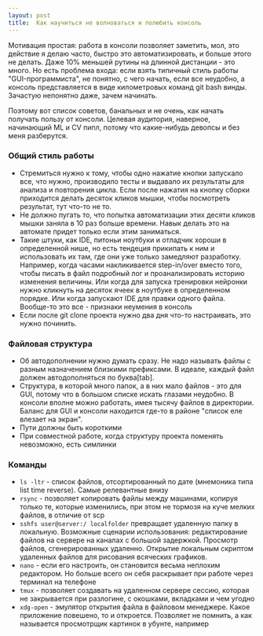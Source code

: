 ```yaml
---
layout: post
title:  Как научиться не волноваться и полюбить консоль
---
```


Мотивация простая: работа в консоли позволяет заметить, мол, это действие я делаю часто, быстро это автоматизировать, и больше этого не делать. Даже 10% меньшей рутины на длинной дистанции - это много. Но есть проблема входа: если взять типичный стиль работы "GUI-программиста", не понятно, с чего начать, если все неудобно, а консоль представляется в виде километровых команд git bash винды. Зачастую непонятно даже, зачем начинать.

Поэтому вот список советов, банальных и не очень, как начать получать пользу от консоли. Целевая аудитория, наверное, начинающий ML и CV пипл, потому что какие-нибудь девопсы и без меня разберутся.

### Общий стиль работы

* Стремиться нужно к тому, чтобы одно нажатие кнопки запускало все, что нужно, производило тесты и выдавало их результаты для анализа и повторения цикла. Если после нажатия на кнопку сборки приходится делать десяток кликов мышки, чтобы посмотреть результат, тут что-то не то.
* Не должно пугать то, что попытка автоматизации этих десяти кликов мышки заняла в 10 раз больше времени. Навык делать это на автомате придет только если этим заниматься.
* Такие штуки, как IDE, питоньи ноутбуки и отладчик хороши в определенной нише, но есть тендеция прикипать к ним и использовать их там, где они уже только замедляют разработку. Например, когда часами накликивается step-in/over вместо того, чтобы писать в файл подробный лог и проанализировать историю изменения величины. Или когда для запуска тренировки нейронки нужно кликнуть на десяток ячеек в ноутбуке в определенном порядке. Или когда запускают IDE для правки одного файла. Вообще-то это все - признаки неумения в консоль
* Если после git clone проекта нужно два дня что-то настраивать, это нужно починить.

### Файловая структура

* Об автодополнении нужно думать сразу. Не надо называть файлы с разным назначением близкими префиксами. В идеале, каждый файл должен автодополняться по буква[tab].
* Cтруктура, в которой много папок, а в них мало файлов - это для GUI, потому что в большом списке искать глазами неудобно. В консоли вполне можно работать, имея тысячу файлов в директории. Баланс для GUI и консоли находится где-то в районе "список еле влезает на экран".
* Пути должны быть короткими
* При совместной работе, когда структуру проекта поменять невозможно, есть симлинки

### Команды

* `ls -ltr` - список файлов, отсортированный по дате (мнемоника типа list time reverse). Самые релевантные внизу
* `rsync` - позволяет копировать файлы между машинами, копируя только те, которые изменились, при этом не тормозя на куче мелких файлов, в отличие от scp
* `sshfs user@server:/ localfolder` превращает удаленную папку в локальную. Возможные сценарии использования: редактирование файлов на сервере на каналах с большой задержкой. Просмотр файлов, сгенерированных удаленно. Открытие локальным скриптом удаленных файлов для рисования всяческих графиков.
* `nano` - если его настроить, он становится весьма неплохим редактором. Но больше всего он себя раскрывает при работе через терминал на телефоне
* `tmux` - позволяет создавать на удаленном сервере сессию, которая не закрывается при разлогине, с окошками, вкладками и чем угодно
* `xdg-open` - эмулятор открытия файла в файловом менеджере. Какое приложение повешено, то и откроется. Позволяет не помнить, а как называется просмотрщик картинок в убунте, например

